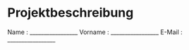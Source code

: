 # Projektbeschreibung

Name    : _________________
Vorname : _________________
E-Mail  : _________________

